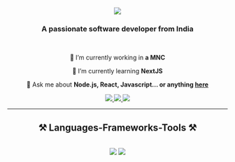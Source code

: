 <h1 align="center">
    <img src="https://readme-typing-svg.herokuapp.com/?font=Libre+Baskerville&color=25BDA2&size=35&center=true&vCenter=true&width=500&height=70&duration=4000&lines=Hi+There!+👋;+I'm+Rahul+Rawat!;" />
</h1>

<h3 align="center">A passionate software developer from India</h3>

<br/>

<div align="center">
 
 🔭 I’m currently working in **a MNC**
 
 🌱 I’m currently learning **NextJS**

💬 Ask me about **Node.js, React, Javascript... or anything [here](https://github.com/rahulrawat17/rahulrawat17/issues)**

 </div>
 
<div align="center"> 
  <a href="mailto:rahul24920@gmail.com">
    <img src="https://img.shields.io/badge/Gmail-333333?style=for-the-badge&logo=gmail&logoColor=red" />
  </a>
  <a href="https://linkedin.com/in/rahulrawat17" target="_blank">
    <img src="https://img.shields.io/badge/LinkedIn-0077B5?style=for-the-badge&logo=linkedin&logoColor=white" target="_blank" />
  </a>
  <a href="https://rahulrawat17.github.io" target="_blank">
     <img src="https://img.shields.io/badge/Portfolio-FF5722?style=for-the-badge&logo=todoist&logoColor=white" target="_blank" /> <!-- sqlite, safari, google-chrome are other good icon options -->
  </a>
</div>

 <hr/>
 
<h2 align="center">⚒️ Languages-Frameworks-Tools ⚒️</h2>
<br/>
<div align="center">
    <img src="https://skillicons.dev/icons?i=react,bootstrap,mui,html,css,vscode,github,figma,tailwind,git" />
    <img src="https://skillicons.dev/icons?i=nodejs,python,javascript,typescript,express,firebase,mongodb,c,java,nextjs,mysql,flask" /><br>
</div>

<br/>
